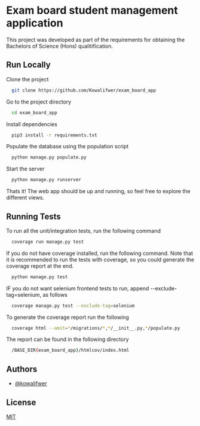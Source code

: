 
# Exam board student management application

This project was developed as part of the requirements for obtaining the Bachelors of Science (Hons) qualitification.


## Run Locally

Clone the project

```bash
  git clone https://github.com/Kowalifwer/exam_board_app
```

Go to the project directory

```bash
  cd exam_board_app
```

Install dependencies

```bash
  pip3 install -r requirements.txt
```

Populate the database using the population script

```bash
  python manage.py populate.py
```

Start the server

```bash
  python manage.py runserver
```

Thats it! The web app should be up and running, so feel free to explore the different views.



## Running Tests

To run all the unit/integration tests, run the following command

```bash
  coverage run manage.py test
```

If you do not have coverage installed, run the following command. Note that it is recommended to run the tests with coverage, so you could generate the coverage report at the end.

```bash
  python manage.py test
```

IF you do not want selenium frontend tests to run, append  --exclude-tag=selenium, as follows
```bash
  coverage manage.py test --exclude-tag=selenium
```

To generate the coverage report run the following
```bash
  coverage html --omit=*/migrations/*,*/__init__.py,*/populate.py
```

The report can be found in the following directory
```bash
  /BASE_DIR(exam_board_app)/htmlcov/index.html
```
## Authors

- [@kowalifwer](https://www.github.com/kowalifwer)


## License

[MIT](https://choosealicense.com/licenses/mit/)

